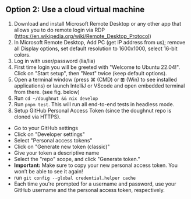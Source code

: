 ## Option 2: Use a cloud virtual machine

1. Download and install Microsoft Remote Desktop or any other app that allows you to do remote login via RDP (https://en.wikipedia.org/wiki/Remote_Desktop_Protocol)  
2. In Microsoft Remote Desktop, Add PC (get IP address from us); remove all Display options, set default resolution to 1600x1000, select 16-bit colors.
3. Log in with user/password (lia/lia)
4. First time login you will be greeted with "Welcome to Ubuntu 22.04!". Click on "Start setup", then "Next" twice (keep default options).
5. Open a terminal window (press ⌘ (CMD) or ⊞ (Win) to see installed applications) or launch IntelliJ or VScode and open embedded terminal from there. (see fig. below)
6. Run `cd ~/doughnut && nix develop`
7. Run `pnpm test`. This will run all end-to-end tests in headless mode. 
8. Setup GitHub Personal Access Token (since the doughnut repo is cloned via HTTPS).
  * Go to your GitHub settings
  * Click on "Developer settings"
  * Select "Personal access tokens"
  * Click on "Generate new token (classic)"
  * Give your token a descriptive name
  * Select the "repo" scope, and click "Generate token."
  * **Important:** Make sure to copy your new personal access token. You won’t be able to see it again!
  * run `git config --global credential.helper cache`
  * Each time you're prompted for a username and password, use your GitHub username and the personal access token, respectively.


